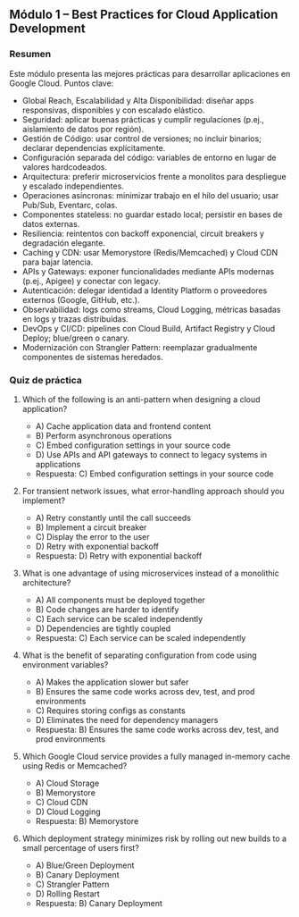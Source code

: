 ## Módulo 1 – Best Practices for Cloud Application Development

### Resumen
Este módulo presenta las mejores prácticas para desarrollar aplicaciones en Google Cloud. Puntos clave:
- Global Reach, Escalabilidad y Alta Disponibilidad: diseñar apps responsivas, disponibles y con escalado elástico.
- Seguridad: aplicar buenas prácticas y cumplir regulaciones (p.ej., aislamiento de datos por región).
- Gestión de Código: usar control de versiones; no incluir binarios; declarar dependencias explícitamente.
- Configuración separada del código: variables de entorno en lugar de valores hardcodeados.
- Arquitectura: preferir microservicios frente a monolitos para despliegue y escalado independientes.
- Operaciones asíncronas: minimizar trabajo en el hilo del usuario; usar Pub/Sub, Eventarc, colas.
- Componentes stateless: no guardar estado local; persistir en bases de datos externas.
- Resiliencia: reintentos con backoff exponencial, circuit breakers y degradación elegante.
- Caching y CDN: usar Memorystore (Redis/Memcached) y Cloud CDN para bajar latencia.
- APIs y Gateways: exponer funcionalidades mediante APIs modernas (p.ej., Apigee) y conectar con legacy.
- Autenticación: delegar identidad a Identity Platform o proveedores externos (Google, GitHub, etc.).
- Observabilidad: logs como streams, Cloud Logging, métricas basadas en logs y trazas distribuidas.
- DevOps y CI/CD: pipelines con Cloud Build, Artifact Registry y Cloud Deploy; blue/green o canary.
- Modernización con Strangler Pattern: reemplazar gradualmente componentes de sistemas heredados.

### Quiz de práctica
1) Which of the following is an anti-pattern when designing a cloud application?
   - A) Cache application data and frontend content
   - B) Perform asynchronous operations
   - C) Embed configuration settings in your source code
   - D) Use APIs and API gateways to connect to legacy systems in applications
   - Respuesta: C) Embed configuration settings in your source code

2) For transient network issues, what error-handling approach should you implement?
   - A) Retry constantly until the call succeeds
   - B) Implement a circuit breaker
   - C) Display the error to the user
   - D) Retry with exponential backoff
   - Respuesta: D) Retry with exponential backoff

3) What is one advantage of using microservices instead of a monolithic architecture?
   - A) All components must be deployed together
   - B) Code changes are harder to identify
   - C) Each service can be scaled independently
   - D) Dependencies are tightly coupled
   - Respuesta: C) Each service can be scaled independently

4) What is the benefit of separating configuration from code using environment variables?
   - A) Makes the application slower but safer
   - B) Ensures the same code works across dev, test, and prod environments
   - C) Requires storing configs as constants
   - D) Eliminates the need for dependency managers
   - Respuesta: B) Ensures the same code works across dev, test, and prod environments

5) Which Google Cloud service provides a fully managed in-memory cache using Redis or Memcached?
   - A) Cloud Storage
   - B) Memorystore
   - C) Cloud CDN
   - D) Cloud Logging
   - Respuesta: B) Memorystore

6) Which deployment strategy minimizes risk by rolling out new builds to a small percentage of users first?
   - A) Blue/Green Deployment
   - B) Canary Deployment
   - C) Strangler Pattern
   - D) Rolling Restart
   - Respuesta: B) Canary Deployment